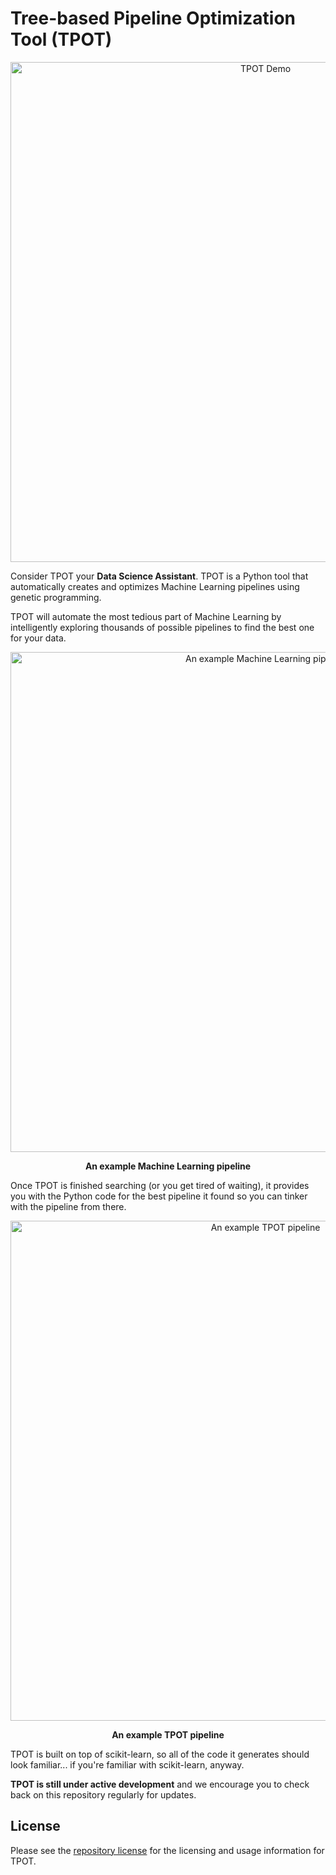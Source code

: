 # Tree-based Pipeline Optimization Tool (TPOT)

<center>
<img src="https://raw.githubusercontent.com/rhiever/tpot/master/images/tpot-demo.gif" width=800 alt="TPOT Demo" />
</center>

Consider TPOT your **Data Science Assistant**. TPOT is a Python tool that automatically creates and optimizes Machine Learning pipelines using genetic programming.

TPOT will automate the most tedious part of Machine Learning by intelligently exploring thousands of possible pipelines to find the best one for your data.

<center>
<img src="https://raw.githubusercontent.com/rhiever/tpot/master/images/tpot-ml-pipeline.png" width=800 alt="An example Machine Learning pipeline" />

<strong>An example Machine Learning pipeline</strong>
</center>

Once TPOT is finished searching (or you get tired of waiting), it provides you with the Python code for the best pipeline it found so you can tinker with the pipeline from there.

<center>
<img src="https://raw.githubusercontent.com/rhiever/tpot/master/images/tpot-pipeline-example.png" width=800 alt="An example TPOT pipeline" />

<strong>An example TPOT pipeline</strong>
</center>

TPOT is built on top of scikit-learn, so all of the code it generates should look familiar... if you're familiar with scikit-learn, anyway.

**TPOT is still under active development** and we encourage you to check back on this repository regularly for updates.

## License

Please see the [repository license](https://github.com/rhiever/tpot/blob/master/LICENSE) for the licensing and usage information for TPOT.

